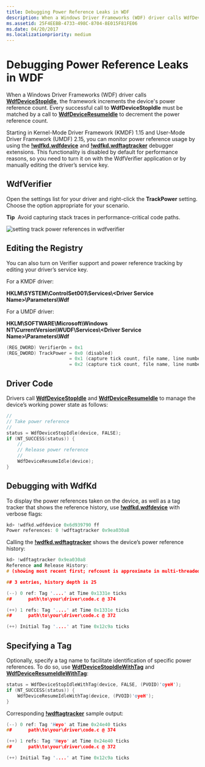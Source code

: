 ```yaml
---
title: Debugging Power Reference Leaks in WDF
description: When a Windows Driver Frameworks (WDF) driver calls WdfDeviceStopIdle, the framework increments the device's power reference count.
ms.assetid: 25F4EEBB-4733-498C-8704-8E015F81FE06
ms.date: 04/20/2017
ms.localizationpriority: medium
---
```


# Debugging Power Reference Leaks in WDF


When a Windows Driver Frameworks (WDF) driver calls [**WdfDeviceStopIdle**](https://docs.microsoft.com/windows-hardware/drivers/ddi/content/wdfdevice/nf-wdfdevice-wdfdevicestopidle), the framework increments the device's power reference count. Every successful call to **WdfDeviceStopIdle** must be matched by a call to [**WdfDeviceResumeIdle**](https://docs.microsoft.com/windows-hardware/drivers/ddi/content/wdfdevice/nf-wdfdevice-wdfdeviceresumeidle) to decrement the power reference count.

Starting in Kernel-Mode Driver Framework (KMDF) 1.15 and User-Mode Driver Framework (UMDF) 2.15, you can monitor power reference usage by using the [**!wdfkd.wdfdevice**](https://docs.microsoft.com/windows-hardware/drivers/debugger/-wdfkd-wdfdevice) and [**!wdfkd.wdftagtracker**](https://docs.microsoft.com/windows-hardware/drivers/debugger/-wdfkd-wdftagtracker) debugger extensions. This functionality is disabled by default for performance reasons, so you need to turn it on with the WdfVerifier application or by manually editing the driver’s service key.

## WdfVerifier


Open the settings list for your driver and right-click the **TrackPower** setting. Choose the option appropriate for your scenario.

**Tip**  Avoid capturing stack traces in performance-critical code paths.

 

![setting track power references in wdfverifier](images/wdfverifier--track-power-references-on.png)

## Editing the Registry


You can also turn on Verifier support and power reference tracking by editing your driver’s service key.

For a KMDF driver:

**HKLM\\SYSTEM\\ControlSet001\\Services\\&lt;Driver Service Name&gt;\\Parameters\\Wdf**

For a UMDF driver:

**HKLM\\SOFTWARE\\Microsoft\\Windows NT\\CurrentVersion\\WUDF\\Services\\&lt;Driver Service Name&gt;\\Parameters\\Wdf**

```cpp
(REG_DWORD) VerifierOn = 0x1
(REG_DWORD) TrackPower = 0x0 (disabled)
                       = 0x1 (capture tick count, file name, line number)
                       = 0x2 (capture tick count, file name, line number, and stack traces)
```

## Driver Code


Drivers call [**WdfDeviceStopIdle**](https://docs.microsoft.com/windows-hardware/drivers/ddi/content/wdfdevice/nf-wdfdevice-wdfdevicestopidle) and [**WdfDeviceResumeIdle**](https://docs.microsoft.com/windows-hardware/drivers/ddi/content/wdfdevice/nf-wdfdevice-wdfdeviceresumeidle) to manage the device’s working power state as follows:

```cpp
//
// Take power reference
//
status = WdfDeviceStopIdle(device, FALSE);
if (NT_SUCCESS(status)) {
    //
    // Release power reference
    //
    WdfDeviceResumeIdle(device);
}
```

## Debugging with WdfKd


To display the power references taken on the device, as well as a tag tracker that shows the reference history, use [**!wdfkd.wdfdevice**](https://docs.microsoft.com/windows-hardware/drivers/debugger/-wdfkd-wdfdevice) with verbose flags:

```cpp
kd> !wdfkd.wdfdevice 0x6d939790 ff
Power references: 0 !wdftagtracker 0x9ea030a8
```

Calling the [**!wdfkd.wdftagtracker**](https://docs.microsoft.com/windows-hardware/drivers/debugger/-wdfkd-wdftagtracker) shows the device’s power reference history:

```cpp
kd> !wdftagtracker 0x9ea030a8
Reference and Release History:
# (showing most recent first; refcount is approximate in multi-threaded scenarios)

## 3 entries, history depth is 25

(--) 0 ref: Tag '....' at Time 0x1331e ticks
##      path\to\your\driver\code.c @ 374

(++) 1 refs: Tag '....' at Time 0x1331e ticks
##      path\to\your\driver\code.c @ 372

(++) Initial Tag '....' at Time 0x12c9a ticks
```

## Specifying a Tag


Optionally, specify a tag name to facilitate identification of specific power references. To do so, use [**WdfDeviceStopIdleWithTag**](https://docs.microsoft.com/windows-hardware/drivers/wdf/wdfdevicestopidlewithtag) and [**WdfDeviceResumeIdleWithTag**](https://docs.microsoft.com/windows-hardware/drivers/wdf/wdfdeviceresumeidlewithtag):

```cpp
status = WdfDeviceStopIdleWithTag(device, FALSE, (PVOID)'oyeH');
if (NT_SUCCESS(status)) {
    WdfDeviceResumeIdleWithTag(device, (PVOID)'oyeH');
}
```

Corresponding [**!wdftagtracker**](https://docs.microsoft.com/windows-hardware/drivers/debugger/-wdfkd-wdftagtracker) sample output:

```cpp
(--) 0 ref: Tag 'Heyo' at Time 0x24e40 ticks
##      path\to\your\driver\code.c @ 374

(++) 1 refs: Tag 'Heyo' at Time 0x24e40 ticks
##      path\to\your\driver\code.c @ 372

(++) Initial Tag '....' at Time 0x12c9a ticks
```

 

 





